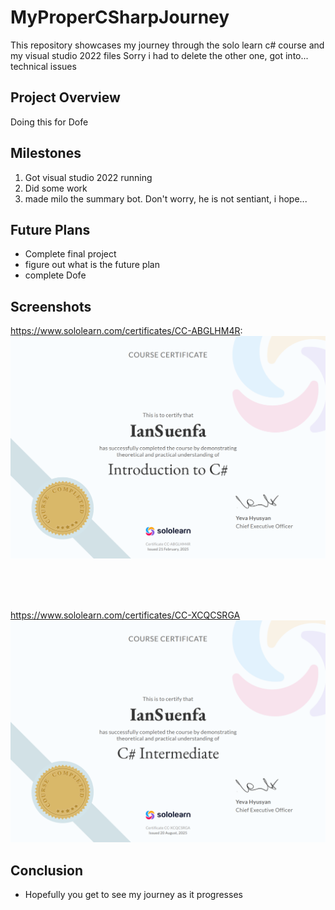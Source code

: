 # MyProperCSharpJourney

This repository showcases my journey through the solo learn c# course and my visual studio 2022 files
Sorry i had to delete the other one, got into... technical issues

## Project Overview

Doing this for Dofe 

## Milestones

1. Got visual studio 2022 running
2. Did some work
3. made milo the summary bot. Don't worry, he is not sentiant, i hope...
## Future Plans

- Complete final project
- figure out what is the future plan
- complete Dofe

## Screenshots
https://www.sololearn.com/certificates/CC-ABGLHM4R:
![Screenshot](https://github.com/IanSuenfa/MyProperCSharpJourney/blob/master/MyProperCSharpJourney/Images/Screenshot%202025-09-01%20175112.png)

<br><br><br>

https://www.sololearn.com/certificates/CC-XCQCSRGA
![Screenshot](https://github.com/IanSuenfa/MyProperCSharpJourney/blob/master/MyProperCSharpJourney/Images/Screenshot%202025-09-01%20175057.png)




## Conclusion

- Hopefully you get to see my journey as it progresses 
